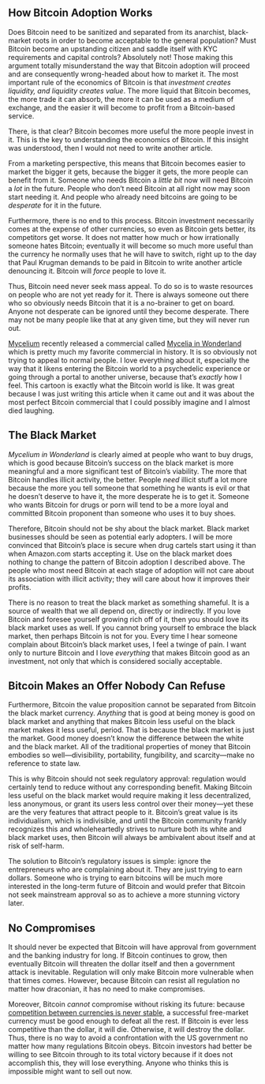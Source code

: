 
## How Bitcoin Adoption Works

Does Bitcoin need to be sanitized and separated from its anarchist, black-market roots in order to become acceptable to the general population? Must Bitcoin become an upstanding citizen and saddle itself with KYC requirements and capital controls? Absolutely not! Those making this argument totally misunderstand the way that Bitcoin adoption will proceed and are consequently wrong-headed about how to market it. The most important rule of the economics of Bitcoin is that _investment creates liquidity, and liquidity creates value_. The more liquid that Bitcoin becomes, the more trade it can absorb, the more it can be used as a medium of exchange, and the easier it will become to profit from a Bitcoin-based service.

There, is that clear? Bitcoin becomes more useful the more people invest in it. This is the key to understanding the economics of Bitcoin. If this insight was understood, then I would not need to write another article.

From a marketing perspective, this means that Bitcoin becomes easier to market the bigger it gets, because the bigger it gets, the more people can benefit from it. Someone who needs Bitcoin a _little bit_ now will need Bitcoin a _lot_ in the future. People who don’t need Bitcoin at all right now may soon start needing it. And people who already need bitcoins are going to be _desperate_ for it in the future.

Furthermore, there is no end to this process. Bitcoin investment necessarily comes at the expense of other currencies, so even as Bitcoin gets better, its competitors get worse. It does not matter how much or how irrationally someone hates Bitcoin; eventually it will become so much more useful than the currency he normally uses that he will have to switch, right up to the day that Paul Krugman demands to be paid in Bitcoin to write another article denouncing it. Bitcoin will _force_ people to love it.

Thus, Bitcoin need never seek mass appeal. To do so is to waste resources on people who are not yet ready for it. There is always someone out there who so obviously needs Bitcoin that it is a no-brainer to get on board. Anyone not desperate can be ignored until they become desperate. There may not be many people like that at any given time, but they will never run out.

[Mycelium](http://mycelium.com/) recently released a commercial called [Mycelia in Wonderland](https://www.youtube.com/watch?v=2_h9ZZwhwBg) which is pretty much my favorite commercial in history. It is so obviously not trying to appeal to normal people. I love everything about it, especially the way that it likens entering the Bitcoin world to a psychedelic experience or going through a portal to another universe, because that’s _exactly_ how I feel. This cartoon is exactly what the Bitcoin world is like. It was great because I was just writing this article when it came out and it was about the most perfect Bitcoin commercial that I could possibly imagine and I almost died laughing.

## The Black Market

_Mycelium in Wonderland_ is clearly aimed at people who want to buy drugs, which is good because Bitcoin’s success on the black market is more meaningful and a more significant test of Bitcoin’s viability. The more that Bitcoin handles illicit activity, the better. People _need_ illicit stuff a lot more because the more you tell someone that something he wants is evil or that he doesn’t deserve to have it, the more desperate he is to get it. Someone who wants Bitcoin for drugs or porn will tend to be a more loyal and committed Bitcoin proponent than someone who uses it to buy shoes.

Therefore, Bitcoin should not be shy about the black market. Black market businesses should be seen as potential early adopters. I will be more convinced that Bitcoin’s place is secure when drug cartels start using it than when Amazon.com starts accepting it. Use on the black market does nothing to change the pattern of Bitcoin adoption I described above. The people who most need Bitcoin at each stage of adoption will not care about its association with illicit activity; they will care about how it improves their profits.

There is no reason to treat the black market as something shameful. It is a source of wealth that we all depend on, directly or indirectly. If you love Bitcoin and foresee yourself growing rich off of it, then you should love its black market uses as well. If you cannot bring yourself to embrace the black market, then perhaps Bitcoin is not for you. Every time I hear someone complain about Bitcoin’s black market uses, I feel a twinge of pain. I want only to nurture Bitcoin and I love _everything_ that makes Bitcoin good as an investment, not only that which is considered socially acceptable.

## Bitcoin Makes an Offer Nobody Can Refuse

Furthermore, Bitcoin the value proposition cannot be separated from Bitcoin the black market currency. _Anything_ that is good at being money is good on black market and anything that makes Bitcoin less useful on the black market makes it less useful, period. That is because the black market is just the market. Good money doesn’t know the difference between the white and the black market. All of the traditional properties of money that Bitcoin embodies so well—divisibility, portability, fungibility, and scarcity—make no reference to state law.

This is why Bitcoin should not seek regulatory approval: regulation would certainly tend to reduce without any corresponding benefit. Making Bitcoin less useful on the black market would require making it less decentralized, less anonymous, or grant its users less control over their money—yet these are the very features that attract people to it. Bitcoin’s great value is its individualism, which is indivisible, and until the Bitcoin community frankly recognizes this and wholeheartedly strives to nurture both its white and black market uses, then Bitcoin will always be ambivalent about itself and at risk of self-harm.

The solution to Bitcoin’s regulatory issues is simple: ignore the entrepreneurs who are complaining about it. They are just trying to earn dollars. Someone who is trying to earn bitcoins will be much more interested in the long-term future of Bitcoin and would prefer that Bitcoin not seek mainstream approval so as to achieve a more stunning victory later.

## No Compromises

It should never be expected that Bitcoin will have approval from government and the banking industry for long. If Bitcoin continues to grow, then eventually Bitcoin will threaten the dollar itself and then a government attack is inevitable. Regulation will only make Bitcoin more vulnerable when that times comes. However, because Bitcoin can resist all regulation no matter how draconian, it has no need to make compromises.

Moreover, Bitcoin _cannot_ compromise without risking its future: because [competition between currencies is never stable](/mempool/why-bitcoin-will-continue-to-grow/), a successful free-market currency must be good enough to defeat all the rest. If Bitcoin is ever less competitive than the dollar, it will die. Otherwise, it will destroy the dollar. Thus, there is no way to avoid a confrontation with the US government no matter how many regulations Bitcoin obeys. Bitcoin investors had better be willing to see Bitcoin through to its total victory because if it does not accomplish this, they will lose everything. Anyone who thinks this is impossible might want to sell out now.
